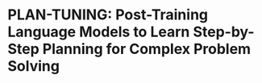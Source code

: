 # PLAN-TUNING: Post-Training Language Models to Learn Step-by-Step Planning for Complex Problem Solving
